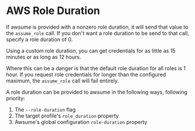 # AWS Role Duration

If awsume is provided with a nonzero role duration, it will send that value to the `assume_role` call. If you don't want a role duration to be send to that call, specify a role duration of 0.

Using a custom role duration, you can get credentials for as little as 15 minutes or as long as 12 hours.

Where this can be a danger is that the default role duration for all roles is 1 hour. If you request role credentials for longer than the configured maximum, the `assume_role` call will fail entirely.

A role duration can be provided to awsume in the following ways, following priority:

1. The `--role-duration` flag
2. The target profile's `role_duration` property
3. Awsume's global configuration `role-duration` property
